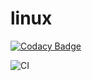 # linux

[![Codacy Badge](https://api.codacy.com/project/badge/Grade/82e5327d5df946198daa16e1792b2e70)](https://app.codacy.com/manual/99002480/linux?utm_source=github.com&utm_medium=referral&utm_content=99002480/linux&utm_campaign=Badge_Grade_Settings)

![CI](https://github.com/99002480/linux/workflows/CI/badge.svg)
